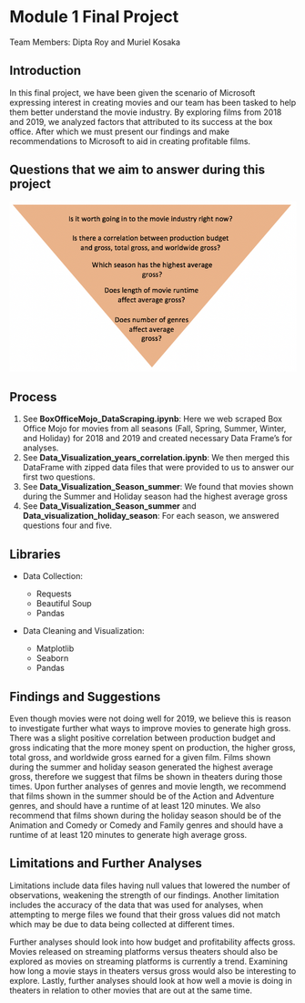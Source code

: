 # Module 1 Final Project 
Team Members: Dipta Roy and Muriel Kosaka 

## Introduction

In this final project, we have been given the scenario of Microsoft expressing interest in creating movies and our team has been tasked to help them better understand the movie industry. By exploring films from 2018 and 2019, we analyzed factors that attributed to its success at the box office. After which we must present our findings and make recommendations to Microsoft to aid in creating profitable films. 

## Questions that we aim to answer during this project

![Pyramid](/data/Pictures/pyramid.png)

## Process
 
1)	See **BoxOfficeMojo_DataScraping.ipynb**: Here we web scraped Box Office Mojo for movies from all seasons (Fall, Spring, Summer, Winter, and Holiday) for 2018 and 2019 and created necessary Data Frame’s for analyses.
2)	See **Data_Visualization_years_correlation.ipynb**: We then merged this DataFrame with zipped data files that were provided to us to answer our first two questions.
3)	See **Data_Visualization_Season_summer**: We found that movies shown during the Summer and Holiday season had the highest average gross
4)	See **Data_Visualization_Season_summer** and **Data_visualization_holiday_season**: For each season, we answered questions four and five.

## Libraries

* Data Collection:
  * Requests
  * Beautiful Soup
  * Pandas
  
* Data Cleaning and Visualization:
  * Matplotlib
  * Seaborn
  * Pandas


## Findings and Suggestions

Even though movies were not doing well for 2019, we believe this is reason to investigate further what ways to improve movies to generate high gross. There was a slight positive correlation between production budget and gross indicating that the more money spent on production, the higher gross, total gross, and worldwide gross earned for a given film. Films shown during the summer and holiday season generated the highest average gross, therefore we suggest that films be shown in theaters during those times. Upon further analyses of genres and movie length, we recommend that films shown in the summer should be of the Action and Adventure genres, and should have a runtime of at least 120 minutes. We also recommend that films shown during the holiday season should be of the Animation and Comedy or Comedy and Family genres and should have a runtime of at least 120 minutes to generate high average gross. 

## Limitations and Further Analyses

Limitations include data files having null values that lowered the number of observations, weakening the strength of our findings. Another limitation includes the accuracy of the data that was used for analyses, when attempting to merge files we found that their gross values did not match which may be due to data being collected at different times. 

Further analyses should look into how budget and profitability affects gross. Movies released on streaming platforms versus theaters should also be explored as movies on streaming platforms is currently a trend. Examining how long a movie stays in theaters versus gross would also be interesting to explore. Lastly, further analyses should look at how well a movie is doing in theaters in relation to other movies that are out at the same time. 


